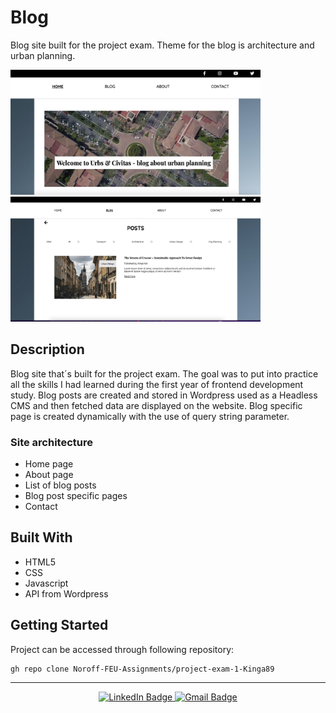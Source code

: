 # Blog

Blog site built for the project exam. Theme for the blog is architecture and urban planning.

<div id="images">
<img src="images/blog.png" width="400" height="200"/>
<img src="images/blog2.png" width="400" height="200"/>
</div>

## Description

Blog site that´s built for the project exam. The goal was to put into practice all the skills I had learned during the first year of frontend development study. Blog posts are created and stored in Wordpress used as a Headless CMS and then fetched data are displayed on the website. Blog specific page is created dynamically with the use of query string parameter.

### Site architecture

- Home page
- About page
- List of blog posts
- Blog post specific pages
- Contact

## Built With

- HTML5
- CSS
- Javascript
- API from Wordpress

## Getting Started

Project can be accessed through following repository:

```
gh repo clone Noroff-FEU-Assignments/project-exam-1-Kinga89
```

---

<div id="social" align="center">
<a href="https://www.linkedin.com/in/kinga-kot-3a4b8a149/">
  <img src="https://img.shields.io/badge/LinkedIn-blue?style=for-the-badge&logo=linkedin&logoColor=white" alt="LinkedIn Badge"/>
 </a>
  <a href="kotkiga89@gmail.com">
  <img src="https://img.shields.io/badge/Gmail-D14836?style=for-the-badge&logo=gmail&logoColor=white" alt="Gmail Badge"/>
 </a>
</div>

<div align="center">
  <img src="https://komarev.com/ghpvc/?username=Kinga89&style=flat-square&color=blue" alt=""/>
</div>
